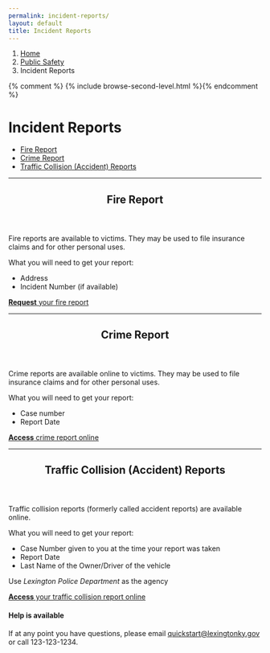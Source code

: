 ```yaml
---
permalink: incident-reports/
layout: default
title: Incident Reports
---
```


<ol class="breadcrumb">
    <li><a href="#">Home</a></li>
    <li><a href="/design-draft/browse/">Public Safety</a></li>
    <li class="active">Incident Reports</li>
</ol>
<div class="row">
    {% comment %} {% include browse-second-level.html %}{% endcomment %}
    <div class="col-md-9 col-sm-8">
        <h1 class="page-title">Incident Reports</h1>
      <div class="row">
        <div class="col-sm-6">
         <ul class="nav nav-stacked">
            <li><a href="#fire-report">Fire Report</a></li>
            <li><a href="#crime-report">Crime Report</a></li>
            <li><a href="#traffic-report">Traffic Collision (Accident) Reports</a></li>
        </ul>
            </div>
        </div>
        <hr />
        <article class="article-content" id="fire-report">
            <header>
                <h2>Fire Report</h2>
            </header>
            <p>Fire reports are available to victims. They may be used to file insurance claims and for other personal uses.</p>
            <p>What you will need to get your report:</p>
            <ul>
                <li>Address</li>
                <li>Incident Number (if available)</li>
            </ul>
            <div class="call-to-action"><i class="fa fa-fire fa-1x fa-fw"></i><a href="#"><b>Request</b> your fire report</a></div>
        </article>
        <hr />
        <article class="article-content" id="crime-report">
            <header>
                <h2>Crime Report</h2>
            </header>
            <p>Crime reports are available online to victims. They may be used to file insurance claims and for other personal uses.</p>
            <p>What you will need to get your report:</p>
            <ul>
                <li>Case number</li>
                <li>Report Date</li>
            </ul>
            <div class="call-to-action"><i class="fa fa-copy fa-1x fa-fw"></i><a href="#"><b>Access</b>  crime report online</a></div>
        </article>
        <hr />
        <article class="article-content" id="traffic-report">
            <header>
                <h2>Traffic Collision (Accident) Reports</h2>
            </header>
            <p>Traffic collision reports (formerly called accident reports) are available online.</p>
            <p>What you will need to get your report:</p>
            <ul>
                <li>Case Number given to you at the time your report was taken</li>
                <li>Report Date</li>
                <li>Last Name of the Owner/Driver of the vehicle</li>
            </ul>
            <p>Use <em>Lexington Police Department</em> as the agency</p>
            <div class="call-to-action"><i class="fa fa-car fa-1x fa-fw"></i><a href="#"><b>Access</b>  your traffic collision report online</a></div>
        </article>
        <div class="panel panel-default panel-help">
            <div class="panel-body text-center">
               <h4>Help is available</h4>

<p>If at any point you have questions, please email <a href="#">quickstart@lexingtonky.gov</a> or call 123-123-1234.</p>
            </div>
        </div>
    </div>
</div>


